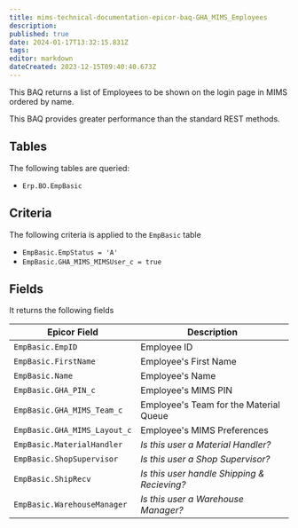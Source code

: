 ```yaml
---
title: mims-technical-documentation-epicor-baq-GHA_MIMS_Employees
description: 
published: true
date: 2024-01-17T13:32:15.831Z
tags: 
editor: markdown
dateCreated: 2023-12-15T09:40:40.673Z
---
```


This BAQ returns a list of Employees to be shown on the login page in MIMS ordered by name.

This BAQ provides greater performance than the standard REST methods.

## Tables
The following tables are queried:
- `Erp.BO.EmpBasic`

## Criteria
The following criteria is applied to the `EmpBasic` table
- `EmpBasic.EmpStatus = 'A'`
- `EmpBasic.GHA_MIMS_MIMSUser_c = true`

## Fields
It returns the following fields

| Epicor Field                 | Description                                 |
| ---------------------------- | ------------------------------------------- |
| `EmpBasic.EmpID`             | Employee ID                                 |
| `EmpBasic.FirstName`         | Employee's First Name                       |
| `EmpBasic.Name`              | Employee's Name                             |
| `EmpBasic.GHA_PIN_c`         | Employee's MIMS PIN                         |
| `EmpBasic.GHA_MIMS_Team_c`   | Employee's Team for the Material Queue      |
| `EmpBasic.GHA_MIMS_Layout_c` | Employee's MIMS Preferences                 |
| `EmpBasic.MaterialHandler`   | *Is this user a Material Handler?*          |
| `EmpBasic.ShopSupervisor`    | *Is this user a Shop Supervisor?*           |
| `EmpBasic.ShipRecv`          | *Is this user handle Shipping & Recieving?* |
| `EmpBasic.WarehouseManager`  | *Is this user a Warehouse Manager?*         |

